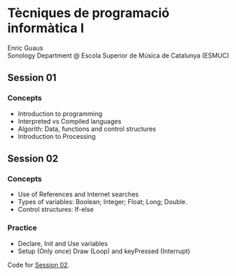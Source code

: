 <h1>Tècniques de programació informàtica I</h1>
Enric Guaus<br>
Sonology Department @ Escola Superior de Música de Catalunya (ESMUC)<br>


<h2>Session 01</h2>

<h3>Concepts</h3>
<ul>
<li>Introduction to programming
<li>Interpreted vs Compiled languages
<li>Algorith: Data, functions and control structures
<li>Introduction to Processing
</ul>

<h2>Session 02</h2>

<h3>Concepts</h3>
<ul>
<li>Use of References and Internet searches
<li>Types of variables: Boolean; Integer; Float; Long; Double.
<li>Control structures: If-else
</ul>

<h3>Practice</h3>
<ul>
<li>Declare, Init and Use variables
<li>Setup (Only once) Draw (Loop) and keyPressed (Interrupt)
</ul>
Code for <a href="https://github.com/enricguaus/ESMUC-TP1/tree/master/session02">Session 02</a>.


